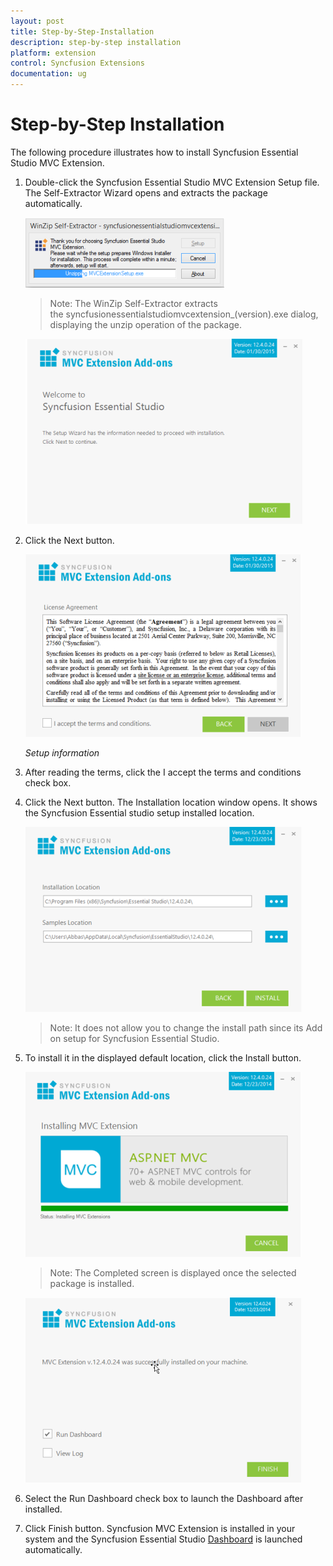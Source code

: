 ```yaml
---
layout: post
title: Step-by-Step-Installation
description: step-by-step installation  
platform: extension
control: Syncfusion Extensions
documentation: ug
---
```


# Step-by-Step Installation  

The following procedure illustrates how to install Syncfusion Essential Studio MVC Extension. 

1. Double-click the Syncfusion Essential Studio MVC Extension Setup file. The Self-Extractor Wizard opens and extracts the package automatically.



   ![](Step-by-Step-Installation_images/Step-by-Step-Installation_img1.png)



   > Note: The WinZip Self-Extractor extracts the syncfusionessentialstudiomvcextension_(version).exe dialog, displaying the unzip operation of the package.



   ![](Step-by-Step-Installation_images/Step-by-Step-Installation_img2.png)





2. Click the Next button.



   ![](Step-by-Step-Installation_images/Step-by-Step-Installation_img3.png)



   _Setup information_

3. After reading the terms, click the I accept the terms and conditions check box.
4. Click the Next button. The Installation location window opens. It shows the Syncfusion Essential studio setup installed location.



   ![](Step-by-Step-Installation_images/Step-by-Step-Installation_img4.png)


   > Note: It does not allow you to change the install path since its Add on setup for Syncfusion Essential Studio.



5. To install it in the displayed default location, click the Install button.



   ![](Step-by-Step-Installation_images/Step-by-Step-Installation_img5.png)





   > Note: The Completed screen is displayed once the selected package is installed.



   ![](Step-by-Step-Installation_images/Step-by-Step-Installation_img6.png)



6. Select the Run Dashboard check box to launch the Dashboard after installed.
7. Click Finish button. Syncfusion MVC Extension is installed in your system and the Syncfusion Essential Studio [Dashboard](http://help.syncfusion.com/ug/common/Documents/dashboard.htm) is launched automatically.



